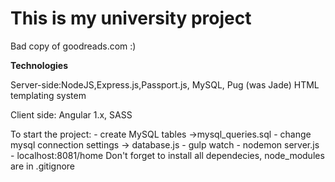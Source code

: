 <h1>This is my university project</h1>
<p>Bad copy of goodreads.com :)</p>
<strong>Technologies</strong>
<p>Server-side:NodeJS,Express.js,Passport.js, MySQL, Pug (was Jade) HTML templating system</p>
<p>Client side: Angular 1.x, SASS</p>
To start the project:
- create MySQL tables ->mysql_queries.sql
- change mysql connection settings -> database.js
- gulp watch
- nodemon server.js
- localhost:8081/home
Don't forget  to install all dependecies,  node_modules are  in .gitignore
